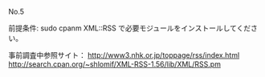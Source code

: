No.5

前提条件:
sudo cpanm XML::RSS 
で必要モジュールをインストールしてください。

事前調査中参照サイト：
http://www3.nhk.or.jp/toppage/rss/index.html
http://search.cpan.org/~shlomif/XML-RSS-1.56/lib/XML/RSS.pm
